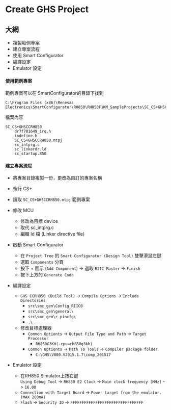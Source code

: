 Create GHS Project
========================================
## 大網
* 複製範例專案
* 建立專案流程
* 使用 Smart Configurator
* 編譯設定
* Emulator 設定

#### 使用範例專案
範例專案可以在 SmartConfigurator的目錄下找到
    
    C:\Program Files (x86)\Renesas Electronics\SmartConfigurator\RH850\RH850F1KM_SampleProjects\SC_CS+GHSCCRH850

檔案內容

    SC_CS+GHSCCRH850
        dr7f701649_irq.h
        iodefine.h
        SC_CS+GHSCCRH850.mtpj
        sc_intprg.c
        sc_linkerdr.ld
        sc_startup.850

#### 建立專案流程

* 將專案目錄複製一份，更改為自訂的專案名稱
* 執行 CS+
* 讀取 `SC_CS+GHSCCRH850.mtpj` 範例專案
* 修改 MCU
    - 修改為目標 device
    - 取代 sc_intprg.c
    - 編輯 ld 檔 (Linker directive file)
* 啟動 Smart Configurator
    - 在 `Project Tree` 的 `Smart Configurator (Design Tool)` 雙擊滑鼠左鍵
    - 選取 `Components` 分頁
    - 按下 + 圖示 (`Add Component`) -> 選取 `RIIC Master` -> `Finish`
    - 按下上方的 `Generate Code`

* 編譯設定
    + `GHS CCRH850 (Build Tool)` -> `Compile Options` -> `Include Directories`
        + `src\smc_gen\Config_RIIC0`
        + `src\smc_gen\general\`
        + `src\smc_gen\r_pincfg\`
        + `.\`
    - 修改目標處理器
        + `Common Optionts` -> `Output File Type and Path` -> `Target Processor`
            * `RH850G3KH(-cpu=rh850g3kh)`
        + `Common Optionts` -> `Path To Tools` -> `Compiler package folder`
            * `C:\GHS\V800.V2015.1.7\comp_201517`
* Emulator 設定
    + 在RH850 Simulator上按右鍵  
      `Using Debug Tool` -> `RH850 E2
    Clock` -> `Main clock frequency [MHz]` -> `16.00`  
    + `Connection with Target Board` -> `Power target from the emulator.(MAX 200mA)`
    + `Flash` -> `Security ID` -> `FFFFFFFFFFFFFFFFFFFFFFFFFFFFFFFF`

